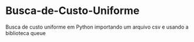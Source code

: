 # Busca-de-Custo-Uniforme
Busca de custo uniforme em Python importando um arquivo csv e usando a biblioteca queue
